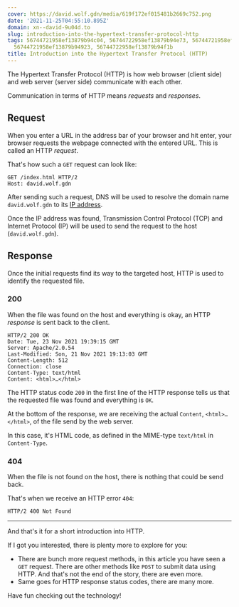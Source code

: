 ```yaml
---
cover: https://david.wolf.gdn/media/619f172ef015481b2669c752.png
date: '2021-11-25T04:55:10.895Z'
domain: xn--david-9u04d.to
slug: introduction-into-the-hypertext-transfer-protocol-http
tags: 56744721958ef13879b94c04, 56744722958ef13879b94e73, 56744721958ef13879b94a76,
  56744721958ef13879b94923, 56744722958ef13879b94f1b
title: Introduction into the Hypertext Transfer Protocol (HTTP)
---
```


The Hypertext Transfer Protocol (HTTP) is how web browser (client side) and web server (server side) communicate with each other.


Communication in terms of HTTP means *requests* and *responses*.


Request
-------


When you enter a URL in the address bar of your browser and hit enter, your browser requests the webpage connected with the entered URL. This is called an HTTP *request*.


That's how such a `GET` request can look like:



```
GET /index.html HTTP/2
Host: david.wolf.gdn

```

After sending such a request, DNS will be used to resolve the domain name `david.wolf.gdn` to its [IP address](https://xn--david-9u04d.to/introduction-and-overview-of-the-internet-protocol-ipv4-and-ipv6).


Once the IP address was found, Transmission Control Protocol (TCP) and Internet Protocol (IP) will be used to send the request to the host (`david.wolf.gdn`).


Response
--------


Once the initial requests find its way to the targeted host, HTTP is used to identify the requested file.


### 200


When the file was found on the host and everything is okay, an HTTP *response* is sent back to the client.



```
HTTP/2 200 OK
Date: Tue, 23 Nov 2021 19:39:15 GMT
Server: Apache/2.0.54
Last-Modified: Son, 21 Nov 2021 19:13:03 GMT
Content-Length: 512
Connection: close
Content-Type: text/html
Content: <html>…</html>

```

The HTTP status code `200` in the first line of the HTTP response tells us that the requested file was found and everything is `OK`.


At the bottom of the response, we are receiving the actual `Content`, `<html>…</html>`, of the file send by the web server. 


In this case, it's HTML code, as defined in the MIME-type `text/html` in `Content-Type`.


### 404


When the file is not found on the host, there is nothing that could be send back.


That's when we receive an HTTP error `404`:



```
HTTP/2 400 Not Found

```



---


And that's it for a short introduction into HTTP.


If I got you interested, there is plenty more to explore for you:


* There are bunch more request methods, in this article you have seen a `GET` request. There are other methods like `POST` to submit data using HTTP. And that's not the end of the story, there are even more.
* Same goes for HTTP response status codes, there are many more.


Have fun checking out the technology!


